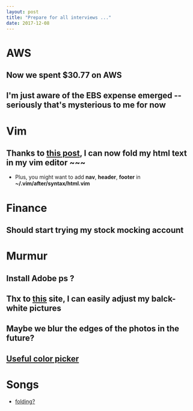```yaml
---
layout: post
title: "Prepare for all interviews ..."
date: 2017-12-08
---
```


# AWS
## Now we spent $30.77 on AWS
## I'm just aware of the __EBS__ expense emerged -- seriously that's mysterious to me for now 


# Vim
## Thanks to [this post](https://vi.stackexchange.com/questions/2306/html-syntax-folding-in-vim?answertab=votes#tab-top), I can now fold my html text in my vim editor ~~~ 
- Plus, you might want to add __nav__, __header__, __footer__ in __~/.vim/after/syntax/html.vim__


# Finance
## Should start trying my stock mocking account


# Murmur
## Install Adobe ps ?
## Thx to [this](https://www.canva.com/photo-editor/) site, I can easily adjust my balck-white pictures
## Maybe we blur the edges of the photos in the future?
## [Useful color picker](https://www.w3schools.com/colors/colors_picker.asp)


# Songs
- [folding?](https://www.youtube.com/watch?v=VZik4B5LhrM)
